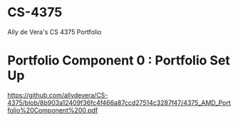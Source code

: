 # CS-4375
Ally de Vera's CS 4375 Portfolio

# Portfolio Component 0 : Portfolio Set Up
https://github.com/allydevera/CS-4375/blob/8b903a12409f36fc4f466a87ccd27514c3287f47/4375_AMD_Portfolio%20Component%200.pdf
